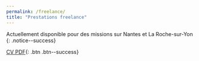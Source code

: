 ```yaml
---
permalink: /freelance/
title: "Prestations freelance"
---
```


Actuellement disponible pour des missions sur Nantes et La Roche-sur-Yon
{: .notice--success}

[CV PDF](/assets/pdf/jultech-cv.pdf){: .btn .btn--success}
